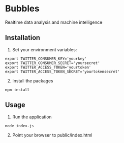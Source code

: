 # Bubbles

Realtime data analysis and machine intelligence

## Installation

1. Set your environment variables:

```
export TWITTER_CONSUMER_KEY='yourkey'
export TWITTER_CONSUMER_SECRET='yoursecret'
export TWITTER_ACCESS_TOKEN='yourtoken'
export TWITTER_ACCESS_TOKEN_SECRET='yourtokensecret'
```

2. Install the packages
```
npm install
```

## Usage

1. Run the application
```
node index.js
```

2. Point your browser to public/index.html
